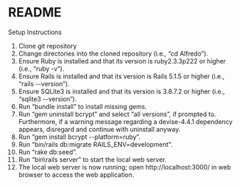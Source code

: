 # README

Setup Instructions
1. Clone git repository
2. Change directories into the cloned repository (i.e., “cd Alfredo”).
3. Ensure Ruby is installed and that its version is ruby2.3.3p222 or higher (i.e., “ruby -v”). 
4. Ensure Rails is installed and that its version is Rails 5.1.5 or higher (i.e., “rails --version”).
5. Ensure SQLite3 is installed and that its version is 3.8.7.2 or higher (i.e., “sqlite3 --version”).
6. Run “bundle install” to install missing gems.
7. Run “gem uninstall bcrypt” and select “all versions”, if prompted to. Furthermore, if a warning message regarding a devise-4.4.1 dependency appears, disregard and continue with uninstall anyway.
8. Run “gem install bcrypt --platform=ruby”.
9. Run “bin/rails db:migrate RAILS_ENV=development”.
10. Run “rake db:seed”.
11. Run “bin\rails server” to start the local web server.
12. The local web server is now running; open http://localhost:3000/ in web browser to access the web application.
